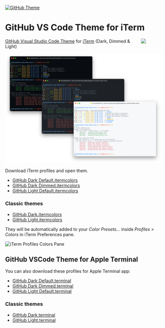 [![GitHub Theme][vscode-github-theme-version]][github-vscode-theme-release]

# GitHub VS Code Theme for iTerm

<img src="https://github.gallerycdn.vsassets.io/extensions/github/github-vscode-theme/4.0.4/1619167378915/Microsoft.VisualStudio.Services.Icons.Default" width="64px" align="right" style="top: 1px; visibility: visible;" />

[GitHub Visual Studio Code Theme][vscode-github-theme-marketplace] for [iTerm](https://iterm2.com) (Dark, Dimmed & Light)

![GitHub Theme for iTerm](images/GitHubThemeiTerm.png)

Download iTerm profiles and open them.

- [GitHub Dark Default.itermcolors](https://raw.githubusercontent.com/cdalvaro/github-theme-iterm/HEAD/GitHub%20Dark%20Default.itermcolors)
- [GitHub Dark Dimmed.itermcolors](https://raw.githubusercontent.com/cdalvaro/github-theme-iterm/HEAD/GitHub%20Dark%20Dimmed.itermcolors)
- [GitHub Light Default.itermcolors](https://raw.githubusercontent.com/cdalvaro/github-theme-iterm/HEAD/GitHub%20Light%20Default.itermcolors)

### Classic themes

- [GitHub Dark.itermcolors](https://raw.githubusercontent.com/cdalvaro/github-theme-iterm/HEAD/classic/GitHub%20Dark.itermcolors)
- [GitHub Light.itermcolors](https://raw.githubusercontent.com/cdalvaro/github-theme-iterm/HEAD/classic/GitHub%20Light.itermcolors)

They will be automatically added to your _Color Presets..._ inside _Profiles > Colors_ in iTerm Preferences pane.

![iTerm Profiles Colors Pane](images/iTermProfilesColorsPane.png)

## GitHub VSCode Theme for Apple Terminal

You can also download these profiles for Apple Terminal app:

- [GitHub Dark Default.terminal](https://raw.githubusercontent.com/cdalvaro/github-theme-iterm/HEAD/terminal/GitHub%20Dark%20Default.terminal)
- [GitHub Dark Dimmed.terminal](https://raw.githubusercontent.com/cdalvaro/github-theme-iterm/HEAD/terminal/GitHub%20Dark%20Dimmed.terminal)
- [GitHub Light Default.terminal](https://raw.githubusercontent.com/cdalvaro/github-theme-iterm/HEAD/terminal/GitHub%20Light%20Default.terminal)

### Classic themes

- [GitHub Dark.terminal](https://raw.githubusercontent.com/cdalvaro/github-theme-iterm/HEAD/terminal/classic/GitHub%20Dark.terminal)
- [GitHub Light.terminal](https://raw.githubusercontent.com/cdalvaro/github-theme-iterm/HEAD/terminal/classic/GitHub%20Light.terminal)

[vscode-github-theme-marketplace]: https://marketplace.visualstudio.com/items?itemName=GitHub.github-vscode-theme
[vscode-github-theme-version]: https://img.shields.io/badge/GitHub%20Theme-v4.0.4-007ACC?style=flat-square&logo=visual-studio-code&logoColor=007ACC
[github-vscode-theme-release]: https://github.com/primer/github-vscode-theme/releases/tag/v4.0.4

